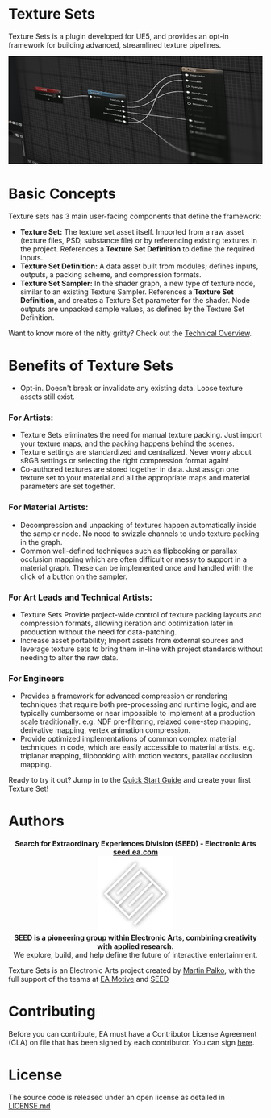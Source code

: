 # Texture Sets

Texture Sets is a plugin developed for UE5, and provides an opt-in framework for building advanced, streamlined texture 
pipelines.

![](./Docs/Img/tiltshift_textureset_01.png)

# Basic Concepts

Texture sets has 3 main user-facing components that define the framework:
- **Texture Set:** The texture set asset itself. Imported from a raw asset (texture files, PSD, substance file) or by 
referencing existing textures in the project. References a **Texture Set Definition** to define the required inputs.
- **Texture Set Definition:** A data asset built from modules; defines inputs, outputs, a packing scheme, and compression formats.
- **Texture Set Sampler:** In the shader graph, a new type of texture node, similar to an existing Texture Sampler. 
References a **Texture Set Definition**, and creates a Texture Set parameter for the shader. Node outputs are unpacked 
sample values, as defined by the Texture Set Definition.

Want to know more of the nitty gritty? Check out the [Technical Overview](./Docs/TechnicalOverview.md).

# Benefits of Texture Sets

- Opt-in. Doesn't break or invalidate any existing data. Loose texture assets still exist.

### For Artists:
- Texture Sets eliminates the need for manual texture packing. Just import your texture maps, and the packing happens 
behind the scenes.
- Texture settings are standardized and centralized. Never worry about sRGB settings or selecting the right compression 
format again!
- Co-authored textures are stored together in data. Just assign one texture set to your material and all the appropriate
maps and material parameters are set together.

### For Material Artists:
- Decompression and unpacking of textures happen automatically inside the sampler node. No need to swizzle channels to
undo texture packing in the graph.
- Common well-defined techniques such as flipbooking or parallax occlusion mapping which are often difficult or messy to
support in a material graph. These can be implemented once and handled with the click of a button on the sampler.

### For Art Leads and Technical Artists:
- Texture Sets Provide project-wide control of texture packing layouts and compression formats, allowing iteration and
optimization later in production without the need for data-patching.
- Increase asset portability; Import assets from external sources and leverage texture sets to bring them in-line with
project standards without needing to alter the raw data.

### For Engineers
- Provides a framework for advanced compression or rendering techniques that require both pre-processing and runtime
logic, and are typically cumbersome or near impossible to implement at a production scale traditionally. e.g. NDF 
pre-filtering, relaxed cone-step mapping, derivative mapping, vertex animation compression.
- Provide optimized implementations of common complex material techniques in code, which are easily accessible to
material artists. e.g. triplanar mapping, flipbooking with motion vectors, parallax occlusion mapping.


Ready to try it out? Jump in to the [Quick Start Guide](./Docs/QuickStart.md) and create your first Texture Set!

# Authors

<div align="center">
<b>Search for Extraordinary Experiences Division (SEED) - Electronic Arts
<br>
<a href="https://seed.ea.com">seed.ea.com</a>
<br>
<a href="https://seed.ea.com"><img src="./Docs/Img/seed-logo.png" width="150px"></a>
<br>
SEED is a pioneering group within Electronic Arts, combining creativity with applied research.</b> <br>
We explore, build, and help define the future of interactive entertainment.
</p>
</div>

Texture Sets is an Electronic Arts project created by [Martin Palko](https://www.martinpalko.com/), with the full support of the teams at [EA Motive](https://www.ea.com/ea-studios/motive) and [SEED](https://www.ea.com/seed)

# Contributing

Before you can contribute, EA must have a Contributor License Agreement (CLA) on file that has been signed by each contributor. You can sign [here](https://electronicarts.na1.echosign.com/public/esignWidget?wid=CBFCIBAA3AAABLblqZhByHRvZqmltGtliuExmuV-WNzlaJGPhbSRg2ufuPsM3P0QmILZjLpkGslg24-UJtek*).

# License

The source code is released under an open license as detailed in [LICENSE.md](./LICENSE.md)
